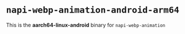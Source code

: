 # `napi-webp-animation-android-arm64`

This is the **aarch64-linux-android** binary for `napi-webp-animation`
